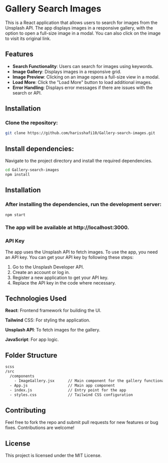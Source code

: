 # Gallery Search Images

This is a React application that allows users to search for images from the Unsplash API. The app displays images in a responsive gallery, with the option to open a full-size image in a modal. You can also click on the image to visit its original link.

## Features

- **Search Functionality**: Users can search for images using keywords.
- **Image Gallery**: Displays images in a responsive grid.
- **Image Preview**: Clicking on an image opens a full-size view in a modal.
- **Load More**: Click the "Load More" button to load additional images.
- **Error Handling**: Displays error messages if there are issues with the search or API.

## Installation

### Clone the repository:

```bash
git clone https://github.com/harisshafi10/Gallery-search-images.git
```
## Install dependencies:
Navigate to the project directory and install the required dependencies.


```bash
cd Gallery-search-images
npm install
```
## Installation

### After installing the dependencies, run the development server:

```bash
npm start
```
### The app will be available at http://localhost:3000.

### API Key
The app uses the Unsplash API to fetch images. To use the app, you need an API key. You can get your API key by following these steps:

1. Go to the Unsplash Developer API.
2. Create an account or log in.
3.  Register a new application to get your API key.
4. Replace the API key in the code where necessary.
## Technologies Used
**React**: Frontend framework for building the UI.

**Tailwind** CSS: For styling the application.

**Unsplash API**: To fetch images for the gallery.

**JavaScript**: For app logic.

## Folder Structure

```bash
scss
/src
  /components
    - ImageGallery.jsx      // Main component for the gallery functionality
  - App.js                  // Main app component
  - index.js                // Entry point for the app
  - styles.css              // Tailwind CSS configuration
  ```
## Contributing
Feel free to fork the repo and submit pull requests for new features or bug fixes. Contributions are welcome!

## License
This project is licensed under the MIT License.


